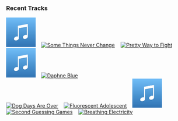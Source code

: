 ### Recent Tracks
[<img src='https://github.com/atfinke/atfinke/blob/master/placeholder.jpeg?raw=true' width='16%' height='16%' alt='For the First Time in Forever - From "Frozen"/Soundtrack Version'>](https://www.last.fm/music/kristen%2bbell/_/for%2bthe%2bfirst%2btime%2bin%2bforever%2b-%2bfrom%2b%2522frozen%2522%252fsoundtrack%2bversion)&nbsp;&nbsp;&nbsp;&nbsp;[<img src='https://lastfm.freetls.fastly.net/i/u/300x300/fc8547314116a636f4a7d6ff3df6000f.png' width='16%' height='16%' alt='Some Things Never Change'>](https://www.last.fm/music/kristen%2bbell/_/some%2bthings%2bnever%2bchange)&nbsp;&nbsp;&nbsp;&nbsp;[<img src='https://lastfm.freetls.fastly.net/i/u/300x300/cd489f9f92dfd879ba975535026f3df9.png' width='16%' height='16%' alt='Pretty Way to Fight'>](https://www.last.fm/music/knox%2bhamilton/_/pretty%2bway%2bto%2bfight)&nbsp;&nbsp;&nbsp;&nbsp;[<img src='https://github.com/atfinke/atfinke/blob/master/placeholder.jpeg?raw=true' width='16%' height='16%' alt='I’ll Be There'>](https://www.last.fm/music/sasha%2bsloan/_/i%25e2%2580%2599ll%2bbe%2bthere)&nbsp;&nbsp;&nbsp;&nbsp;[<img src='https://lastfm.freetls.fastly.net/i/u/300x300/3cf155f43a91015c93cf9c729dc23f56.png' width='16%' height='16%' alt='Daphne Blue'>](https://www.last.fm/music/the%2bband%2bcamino/_/daphne%2bblue)&nbsp;&nbsp;&nbsp;&nbsp;<br>[<img src='https://lastfm.freetls.fastly.net/i/u/300x300/46def4fa25d2821f092448be01e639ea.png' width='16%' height='16%' alt='Dog Days Are Over'>](https://www.last.fm/music/florence%2b%252b%2bthe%2bmachine/_/dog%2bdays%2bare%2bover)&nbsp;&nbsp;&nbsp;&nbsp;[<img src='https://lastfm.freetls.fastly.net/i/u/300x300/705f6109de0143da8050188598fd4781.png' width='16%' height='16%' alt='Fluorescent Adolescent'>](https://www.last.fm/music/arctic%2bmonkeys/_/fluorescent%2badolescent)&nbsp;&nbsp;&nbsp;&nbsp;[<img src='https://github.com/atfinke/atfinke/blob/master/placeholder.jpeg?raw=true' width='16%' height='16%' alt='Oh! Darling - 2019 Mix'>](https://www.last.fm/music/the%2bbeatles/_/oh%2521%2bdarling%2b-%2b2019%2bmix)&nbsp;&nbsp;&nbsp;&nbsp;[<img src='https://lastfm.freetls.fastly.net/i/u/300x300/7e31f937983c21353e7871432499e54a.png' width='16%' height='16%' alt='Second Guessing Games'>](https://www.last.fm/music/colony%2bhouse/_/second%2bguessing%2bgames)&nbsp;&nbsp;&nbsp;&nbsp;[<img src='https://lastfm.freetls.fastly.net/i/u/300x300/6a83a851fa7a48a2c8e1b7d4dd5d7fda.png' width='16%' height='16%' alt='Breathing Electricity'>](https://www.last.fm/music/the%2belectric%2bsons/_/breathing%2belectricity)&nbsp;&nbsp;&nbsp;&nbsp;<br>